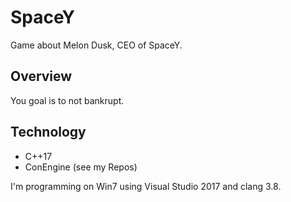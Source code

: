 # SpaceY
Game about Melon Dusk, CEO of SpaceY.
## Overview
You goal is to not bankrupt.
## Technology
* C++17
* ConEngine (see my Repos)

I'm programming on Win7 using Visual Studio 2017 and clang 3.8.
